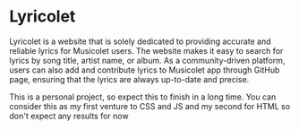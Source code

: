 # Lyricolet
Lyricolet is a website that is solely dedicated to providing accurate and reliable lyrics for Musicolet users. The website makes it easy to search for lyrics by song title, artist name, or album. As a community-driven platform, users can also add and contribute lyrics to Musicolet app through GitHub page, ensuring that the lyrics are always up-to-date and precise.

This is a personal project, so expect this to finish in a long time. You can consider this as my first venture to CSS and JS and my second for HTML so don't expect any results for now
